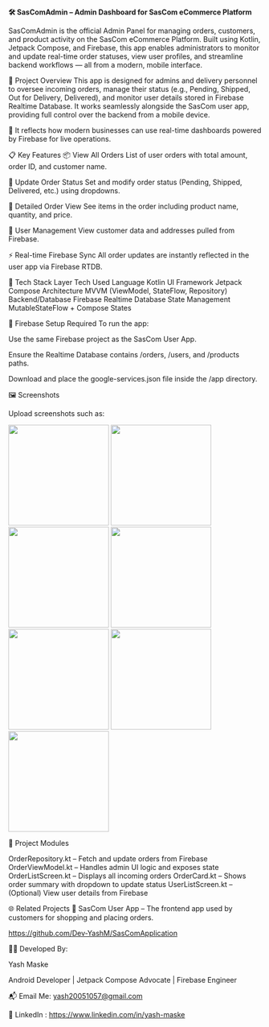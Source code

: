 **🛠️ SasComAdmin – Admin Dashboard for SasCom eCommerce Platform**

SasComAdmin is the official Admin Panel for managing orders, customers, and product activity on the SasCom eCommerce Platform. Built using Kotlin, Jetpack Compose, and Firebase, this app enables administrators to monitor and update real-time order statuses, view user profiles, and streamline backend workflows — all from a modern, mobile interface.

🚀 Project Overview
This app is designed for admins and delivery personnel to oversee incoming orders, manage their status (e.g., Pending, Shipped, Out for Delivery, Delivered), and monitor user details stored in Firebase Realtime Database. It works seamlessly alongside the SasCom user app, providing full control over the backend from a mobile device.

🎯 It reflects how modern businesses can use real-time dashboards powered by Firebase for live operations.

📋 Key Features
📦 View All Orders
List of user orders with total amount, order ID, and customer name.

🔄 Update Order Status
Set and modify order status (Pending, Shipped, Delivered, etc.) using dropdowns.

🧾 Detailed Order View
See items in the order including product name, quantity, and price.

👤 User Management
View customer data and addresses pulled from Firebase.

⚡ Real-time Firebase Sync
All order updates are instantly reflected in the user app via Firebase RTDB.

🧰 Tech Stack
Layer	Tech Used
Language	Kotlin
UI Framework	Jetpack Compose
Architecture	MVVM (ViewModel, StateFlow, Repository)
Backend/Database	Firebase Realtime Database
State Management	MutableStateFlow + Compose States

🔐 Firebase Setup Required
To run the app:

Use the same Firebase project as the SasCom User App.

Ensure the Realtime Database contains /orders, /users, and /products paths.

Download and place the google-services.json file inside the /app directory.

🖼️ Screenshots

Upload screenshots such as:

<img src="https://github.com/user-attachments/assets/4f05b6e7-3d27-442d-a26f-7870705fe1db" width="200"/>

<img src="https://github.com/user-attachments/assets/bc0ae3b8-4056-4be5-946b-35447472736e" width="200"/>

<img src="https://github.com/user-attachments/assets/9631c112-2748-43e8-ab35-d2bb747a0e79" width="200"/>

<img src="https://github.com/user-attachments/assets/699dd04a-5f70-4b0c-97d6-08809d6c4803" width="200"/>

<img src="https://github.com/user-attachments/assets/9bcd0182-c923-41fe-a010-04b6d36795fe" width="200"/>

<img src="https://github.com/user-attachments/assets/c845462a-af2f-422d-b6d6-a035d8ad59a3" width="200"/>

<img src="https://github.com/user-attachments/assets/9e14ec93-5d15-4ef1-9ae2-41ba852678c6" width="200"/>


🧩 Project Modules

OrderRepository.kt – Fetch and update orders from Firebase
OrderViewModel.kt – Handles admin UI logic and exposes state
OrderListScreen.kt – Displays all incoming orders
OrderCard.kt – Shows order summary with dropdown to update status
UserListScreen.kt – (Optional) View user details from Firebase

🌐 Related Projects
🛒 SasCom User App – The frontend app used by customers for shopping and placing orders.

https://github.com/Dev-YashM/SasComApplication

👨‍💻 Developed By:

Yash Maske

Android Developer | Jetpack Compose Advocate | Firebase Engineer

📬 Email Me: yash20051057@gmail.com

🔗 LinkedIn : https://www.linkedin.com/in/yash-maske

